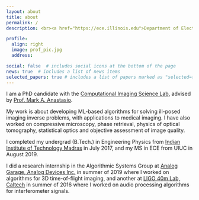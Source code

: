 ```yaml
---
layout: about
title: about
permalink: /
description: <br><a href="https://ece.illinois.edu">Department of Electrical and Computer Engineering (ECE)</a><br> <a href="https://illinois.edu">University of Illinois at Urbana-Champaign</a><br> <a>Computational Imaging | Signal Processing | ML | Imaging Science | Optics </a>.

profile:
  align: right
  image: prof_pic.jpg
  address: 

social: false  # includes social icons at the bottom of the page
news: true  # includes a list of news items
selected_papers: true # includes a list of papers marked as "selected={true}"
---
```



I am a PhD candidate with the [Computational Imaging Science Lab](https://anastasio.bioengineering.illinois.edu/), advised by [Prof. Mark A. Anastasio](https://bioengineering.illinois.edu/people/maa). 

My work is about developing ML-based algorithms for solving ill-posed imaging inverse problems, with applications to medical imaging. I have also worked on compressive microscopy, phase retrieval, physics of optical tomography, statistical optics and objective assessment of image quality. 

I completed my undergrad (B.Tech.) in Engineering Physics from [Indian Institute of Technology Madras](https://www.iitm.ac.in/) in July 2017, and my MS in ECE from UIUC in August 2019. 

I did a research internship in the Algorithmic Systems Group at [Analog Garage, Analog Devices Inc.](https://www.analog.com/en/landing-pages/001/analog-garage.html) in summer of 2019 where I worked on algorithms for 3D time-of-flight imaging, and another at [LIGO 40m Lab, Caltech](https://www.ligo.caltech.edu/) in summer of 2016 where I worked on audio processing algorithms for interferometer signals.

<!-- Write your biography here. Tell the world about yourself. Link to your favorite [subreddit](http://reddit.com){:target="\_blank"}. You can put a picture in, too. The code is already in, just name your picture `prof_pic.jpg` and put it in the `img/` folder.

Put your address / P.O. box / other info right below your picture. You can also disable any these elements by editing `profile` property of the YAML header of your `_pages/about.md`. Edit `_bibliography/papers.bib` and Jekyll will render your [publications page](/al-folio/publications/) automatically.

Link to your social media connections, too. This theme is set up to use [Font Awesome icons](http://fortawesome.github.io/Font-Awesome/){:target="\_blank"} and [Academicons](https://jpswalsh.github.io/academicons/){:target="\_blank"}, like the ones below. Add your Facebook, Twitter, LinkedIn, Google Scholar, or just disable all of them. -->
